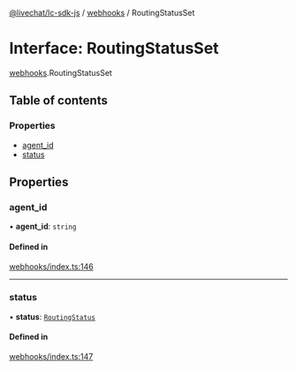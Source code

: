 [@livechat/lc-sdk-js](../README.md) / [webhooks](../modules/webhooks.md) / RoutingStatusSet

# Interface: RoutingStatusSet

[webhooks](../modules/webhooks.md).RoutingStatusSet

## Table of contents

### Properties

- [agent\_id](webhooks.RoutingStatusSet.md#agent_id)
- [status](webhooks.RoutingStatusSet.md#status)

## Properties

### agent\_id

• **agent\_id**: `string`

#### Defined in

[webhooks/index.ts:146](https://github.com/livechat/lc-sdk-js/blob/951da85/src/webhooks/index.ts#L146)

___

### status

• **status**: [`RoutingStatus`](../enums/objects.RoutingStatus.md)

#### Defined in

[webhooks/index.ts:147](https://github.com/livechat/lc-sdk-js/blob/951da85/src/webhooks/index.ts#L147)
